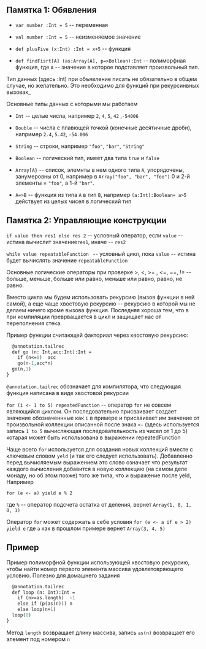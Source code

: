 ## Памятка 1: Обявления 
- `var number :Int = 5` -- переменная

- `val number :Int = 5` -- неизменяемое значение

- `def plusFive (x:Int) :Int = x+5` -- функция

- `def findFisrt[A] (as:Array[A], p=>Bollean):Int` -- полиморфная функция, где `A` -- значение в которое подставляет произвольный тип.

Тип данных (здесь :Int) при объявление писать не обязательно в общем случае, но желательно. Это необходимо для функций при рекурсинвных вызовах_

Основные типы данных с которыми мы работаем 

- `Int` -- целые числа, например `2`, `4`, `5`, `42` ,`-54006`

- `Double` -- числа с плавющей точкой (конечные десятичные дроби), например `2.4`, `5.42`, `-54.006`

- `String` -- строки, например `"foo"`, `"bar"`, `"String"`

- `Boolean` -- логический тип, имеет два типа `true` и `false`

- `Array[A}` -- список, элемнты в нем одного типа `A`, упорядочены, занумеровны от 0, например в `Array("foo", "bar", "foo")` 0 и 2-й элементы  = `"foo"`, а 1-й `"bar"`.

- `A=>B` -- функция из типа `A`  в тип `B`, например `(a:Int):Boolean= a>5` действует из целых чисел в логический тип
 
## Памятка 2: Управляющие конструкции
`if value then res1 else res 2` -- условный оператор, если `value` -- истина вычислит значение`res1`, иначе  -- `res2`

`while value repeatableFunction ` -- условный цикл, пока `value` -- истина будет вычислять значение `repeatableFunction`

Основные логические операторы при проверке >,  <,  >= , <=, ==, != -- больше, меньше, больше или равно, меньше или равно, равно, не равно.

Вместо цикла мы будем использовать рекурсию (вызов функции в ней самой), а еще чаще хвостовую рекурсию -- рекурсию в которой мы не делаем ничего кроме вызова функция. Последняя хороша тем, что в при компиляции преврващается в цикл и защищает нас от переполнения стека. 

Пример функции считающей факториал через хвостовую рекурсию:
```def factorial (n:Int):Int={ 
  @annotation.tailrec
  def go (n: Int,acc:Int):Int =
    if (n<=0)  acc
    go(n-1,acc*n)
  go(n,1)
}
```


`@annotation.tailrec` обозначает для компилятора, что следующая функция написана в виде хвостовой рекурсии

`for (i <- 1 to 5) repeatedFunction` -- оператор `for` не совсем являющийся циклом. Он последовательно присваивает создает значение обозначеннные как `i` в примере и присваивает им значение от произвольной коллекции описанной после знака `<-` (здесь используется запись `1 to 5` вычисляющая последовательность из чисел от 1 до 5) котарая может быть использована в выражении repeatedFunction

Чаще всего `for` используется для создания новых коллекций вместе с ключевым словом `yeld` (и так его следует использовать). Добавленно перед вычисляемым выражением это слово означает что результат каждого вычисления добавится в новую коллекцию (на самом деле монаду, но об этом позже) того же типа, что и выражение после yeld, Например 

```val a = Array(1, 2, 3, 4, 5)
for (e <- a) yield e % 2
```

где `%` -- оператор подсчета остатка от деления, вернет `Array(1, 0, 1, 0, 1)`

Оператор `for` может содержать в себе условия
`for (e <- a if e > 2) yield e` где `a` как в прошлом примере вернет `Array(3, 4, 5)`

## Пример
Пример полиморфной функции использующей хвостовую рекурсию, чтобы найти номер первого элемента массива удовлетовряющего условию. Полезно для домашнего задания

```def findFirst[A] (as:Array[A], p:A=>Boolean):Int={ 
  @annotation.tailrec
  def loop (n: Int):Int =
    if (n>=as.length)  -1
    else if (p(as(n))) n
    else loop(n+1)
  loop(0)
}
```

Метод `length` возвращает длину массива, запись `as(n)` возвращает его элемент под номером `n`

